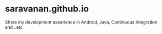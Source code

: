 # saravanan.github.io

Share my development experience in Android, Java, Continuous Integration and ..etc 
